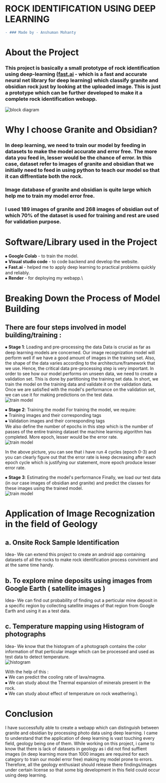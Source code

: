 # ROCK IDENTIFICATION USING DEEP LEARNING
```diff
- ### Made by - Anshuman Mohanty
```


# About the Project

### This project is basically a small prototype of rock identification using deep-learning ([fast.ai](https://www.fast.ai) - which is a fast and accurate neural net library for deep learning) which classify granite and obsidian rock just by looking at the uploaded image. This is just a prototype which can be further developed to make it a complete rock identification webapp.
![block diagram](https://drive.google.com/uc?export=download&id=1mTYrf_aT8bqb-7Yz3TXjSgQ7VWYTxfwM)
# Why I choose Granite and Obsidian?

### In deep learning, we need to train our model by feeding in datasets to make the model accurate and error free. The more data you feed in, lesser would be the chance of error. In this case, dataset refer to images of granite and obsidian that we initially need to feed in using python to teach our model so that it can diffrentiate both the rock.
### Image database of granite and obsidian is quite large which help me to train my model error free. 
### I used 189 images of granite and 268 images of obsidian out of which 70% of the dataset is used for training and rest are used for validation purpose.

# Software/Library used in the Project
⦁	**Google Colab** - to train the model.\
⦁	**Visual studio code** - to code backend and develop the website.\
⦁	 **Fast.ai** - helped me to apply deep learning to practical problems quickly and reliably.\
⦁	**Render** - for deploying my webapp.\

# Breaking Down the Process of Model Building

## **There are four steps involved in model building/training :**

⦁	**Stage 1**: Loading and pre-processing the data
Data is crucial as far as deep learning models are concerned. Our image recognization model will perform well if we have a good amount of images in the training set. Also, the shape of the data varies according to the architecture/framework that we use.
Hence, the critical data pre-processing step is very important.
In order to see how our model performs on unseen data, we need to create a validation set. This is done by partitioning the training set data.
In short, we train the model on the training data and validate it on the validation data. Once we are satisfied with the model's performance on the validation set, we can use it for making predictions on the test data. \
![train model](https://drive.google.com/uc?export=download&id=1YmN0SG4zRwvHy2ES5XFX9lEQfKXoRRmP)
 
⦁	**Stage 2**: Training the model
For training the model, we require:\
⦁	Training images and their corresponding tags\
⦁	Validation images and their corresponding tags \
We also define the number of epochs in this step which is the number of passes of the entire training dataset the machine learning algorithm has completed. More epoch, lesser would be the error rate. \
 ![train model](https://drive.google.com/uc?export=download&id=1VkXS-CNDa0F7OHJOttSXj3jzGue9TbjC)
 
In the above picture, you can see that i have run 4 cycles (epoch 0-3) and you can clearly figure out that the error rate is keep decreasing after each epoch cycle which is justifying our statement, more epoch produce lesser error rate.

⦁	**Stage 3**: Estimating the model's performance
Finally, we load our test data (in our case images of obsidian and granite) and predict the classes for these images using the trained model. \
![train model](https://drive.google.com/uc?export=download&id=1l7IPdWXee8Jlv0ME8JmGhmYgdwM4iiVb)

# Application of Image Recognization in the field of Geology
## a.	Onsite Rock Sample Identification
Idea- We can extend this project to create an android app containing datasets of all the rocks to make rock identification process convinient and at the same time handy.

## b.	To explore mine deposits using images from Google Earth ( satellite images )
Idea- We can find out probability of finding out a perticular mine deposit in a specific region by collecting satellite images of that region from Google Earth and using it as a test data.

 

## c.	Temperature mapping using Histogram of photographs
Idea- We know that the histogram of a photograph contains the color information of that perticular image which can be processed and used as test data to detect temperature.\
![histogram](https://drive.google.com/uc?export=download&id=1CAm4EDSBerK0EtceSXZLXcARQnzMaQny)

With the help of this :\
⦁	 We can predict the cooling rate of lava/magma.\
⦁	We can study about the Thermal expansion of minerals present in the rock.\
⦁	We can study about effect of temperature on rock weathering.\



# Conclusion
I have successfully able to create a webapp which can distinguish between granite and obsidian by processing photo data using deep learning. I came to understand that the application of deep learning is vast touching every field, geology being one of them. 
While working on this project, i came to know that there is lack of datasets in geology as i did not find suffient images (in deep learning more than 1000 images are required for each category to train our model error free) making my model prone to errors.
Therefore, all the geology enthusiast should release there findings/images under certain license so that some big development in this field could occur using deep learning.


 
      
